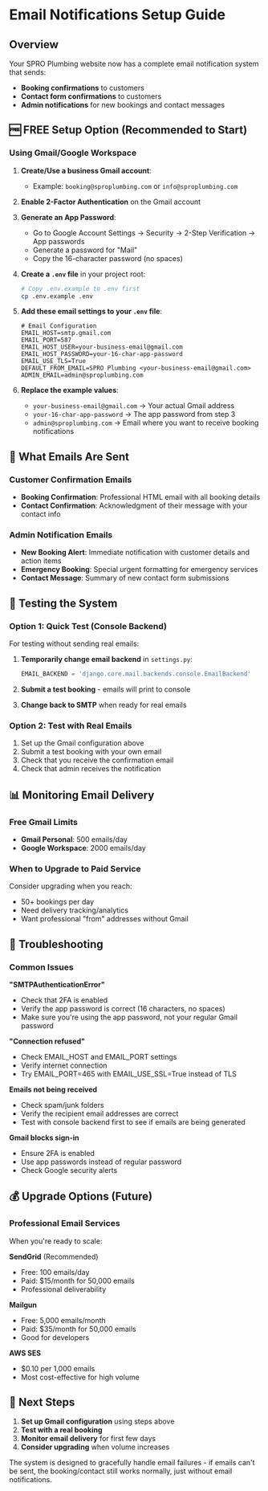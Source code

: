 # Email Notifications Setup Guide

## Overview
Your SPRO Plumbing website now has a complete email notification system that sends:
- **Booking confirmations** to customers
- **Contact form confirmations** to customers  
- **Admin notifications** for new bookings and contact messages

## 🆓 FREE Setup Option (Recommended to Start)

### Using Gmail/Google Workspace

1. **Create/Use a business Gmail account**:
   - Example: `booking@sproplumbing.com` or `info@sproplumbing.com`

2. **Enable 2-Factor Authentication** on the Gmail account

3. **Generate an App Password**:
   - Go to Google Account Settings → Security → 2-Step Verification → App passwords
   - Generate a password for "Mail"
   - Copy the 16-character password (no spaces)

4. **Create a `.env` file** in your project root:
   ```bash
   # Copy .env.example to .env first
   cp .env.example .env
   ```

5. **Add these email settings to your `.env` file**:
   ```env
   # Email Configuration
   EMAIL_HOST=smtp.gmail.com
   EMAIL_PORT=587
   EMAIL_HOST_USER=your-business-email@gmail.com
   EMAIL_HOST_PASSWORD=your-16-char-app-password
   EMAIL_USE_TLS=True
   DEFAULT_FROM_EMAIL=SPRO Plumbing <your-business-email@gmail.com>
   ADMIN_EMAIL=admin@sproplumbing.com
   ```

6. **Replace the example values**:
   - `your-business-email@gmail.com` → Your actual Gmail address
   - `your-16-char-app-password` → The app password from step 3
   - `admin@sproplumbing.com` → Email where you want to receive booking notifications

## 📧 What Emails Are Sent

### Customer Confirmation Emails
- **Booking Confirmation**: Professional HTML email with all booking details
- **Contact Confirmation**: Acknowledgment of their message with your contact info

### Admin Notification Emails  
- **New Booking Alert**: Immediate notification with customer details and action items
- **Emergency Booking**: Special urgent formatting for emergency services
- **Contact Message**: Summary of new contact form submissions

## 🧪 Testing the System

### Option 1: Quick Test (Console Backend)
For testing without sending real emails:

1. **Temporarily change email backend** in `settings.py`:
   ```python
   EMAIL_BACKEND = 'django.core.mail.backends.console.EmailBackend'
   ```

2. **Submit a test booking** - emails will print to console

3. **Change back to SMTP** when ready for real emails

### Option 2: Test with Real Emails
1. Set up the Gmail configuration above
2. Submit a test booking with your own email
3. Check that you receive the confirmation email
4. Check that admin receives the notification

## 📊 Monitoring Email Delivery

### Free Gmail Limits
- **Gmail Personal**: 500 emails/day
- **Google Workspace**: 2000 emails/day

### When to Upgrade to Paid Service
Consider upgrading when you reach:
- 50+ bookings per day
- Need delivery tracking/analytics
- Want professional "from" addresses without Gmail

## 🔧 Troubleshooting

### Common Issues

**"SMTPAuthenticationError"**
- Check that 2FA is enabled
- Verify the app password is correct (16 characters, no spaces)
- Make sure you're using the app password, not your regular Gmail password

**"Connection refused"**
- Check EMAIL_HOST and EMAIL_PORT settings
- Verify internet connection
- Try EMAIL_PORT=465 with EMAIL_USE_SSL=True instead of TLS

**Emails not being received**
- Check spam/junk folders
- Verify the recipient email addresses are correct
- Test with console backend first to see if emails are being generated

**Gmail blocks sign-in**
- Ensure 2FA is enabled
- Use app passwords instead of regular password
- Check Google security alerts

## 💰 Upgrade Options (Future)

### Professional Email Services
When you're ready to scale:

**SendGrid** (Recommended)
- Free: 100 emails/day
- Paid: $15/month for 50,000 emails
- Professional deliverability

**Mailgun**
- Free: 5,000 emails/month  
- Paid: $35/month for 50,000 emails
- Good for developers

**AWS SES**
- $0.10 per 1,000 emails
- Most cost-effective for high volume

## 🚀 Next Steps

1. **Set up Gmail configuration** using steps above
2. **Test with a real booking** 
3. **Monitor email delivery** for first few days
4. **Consider upgrading** when volume increases

The system is designed to gracefully handle email failures - if emails can't be sent, the booking/contact still works normally, just without email notifications.
